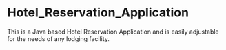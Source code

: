 # Hotel_Reservation_Application
This is a Java based Hotel Reservation Application and is easily adjustable for the needs of any lodging facility.
